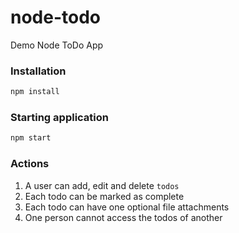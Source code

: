 # node-todo
Demo Node ToDo App

### Installation

```bash
npm install
```
### Starting application

```bash
npm start
```

### Actions

1. A user can add, edit and delete `todos`
1. Each todo can be marked as complete
1. Each todo can have one optional file attachments
1. One person cannot access the todos of another

